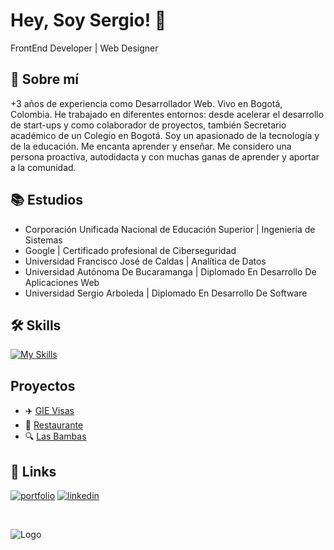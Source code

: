 
# Hey, Soy Sergio! 👋
FrontEnd Developer | Web Designer 

## 🚀 Sobre mí
+3 años de experiencia como Desarrollador Web. Vivo en Bogotá, Colombia. He trabajado en diferentes entornos: desde acelerar el desarrollo de start-ups y como colaborador de proyectos, también Secretario académico de un Colegio en Bogotá. Soy un apasionado de la tecnología y de la educación. Me encanta aprender y enseñar. Me considero una persona proactiva, autodidacta y con muchas ganas de aprender y aportar a la comunidad.


## 📚 Estudios

- Corporación Unificada Nacional de Educación Superior | Ingeniería de Sistemas
- Google | Certificado profesional de Ciberseguridad
- Universidad Francisco José de Caldas | Analítica de Datos
- Universidad Autónoma De Bucaramanga | Diplomado En Desarrollo De Aplicaciones Web
- Universidad Sergio Arboleda | Diplomado En Desarrollo De Software


## 🛠 Skills

[![My Skills](https://skillicons.dev/icons?i=js,html,css,astro,gcp,github,git,nodejs,ps,py,react,tailwind,ts,vscode,wordpress)](https://skillicons.dev)



## Proyectos

 - ✈️ [GIE Visas](https://gievisas-developerx.netlify.app/)
 - 🍚 [Restaurante](https://restaurant-developerx.netlify.app/)
 - 🔍 [Las Bambas](https://lasbambas-developerx.netlify.app/)


## 🔗 Links
[![portfolio](https://img.shields.io/badge/my_portfolio-000?style=for-the-badge&logo=ko-fi&logoColor=white)](https://sergiostebanpgx.vercel.app/) 
[![linkedin](https://img.shields.io/badge/linkedin-0A66C2?style=for-the-badge&logo=linkedin&logoColor=white)](https://www.linkedin.com/in/sergiostebanpg/)

<br>

![Logo](https://i.imgur.com/BbFjWl9.png)



